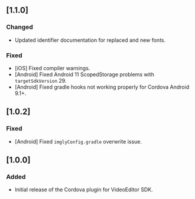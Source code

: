 ## [1.1.0]

### Changed

* Updated identifier documentation for replaced and new fonts.

### Fixed

* [iOS] Fixed compiler warnings.
* [Android] Fixed Android 11 ScopedStorage problems with `targetSdkVersion` 29.
* [Android] Fixed gradle hooks not working properly for Cordova Android 9.1+.

## [1.0.2]

### Fixed

* [Android] Fixed `imglyConfig.gradle` overwrite issue.

## [1.0.0]

### Added

* Initial release of the Cordova plugin for VideoEditor SDK.
